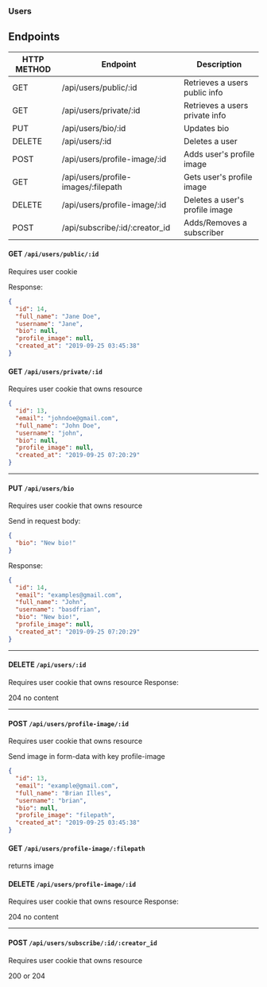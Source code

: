 ### Users

## Endpoints

| HTTP METHOD | Endpoint                            | Description                    |
| ----------- | ----------------------------------- | ------------------------------ |
| GET         | /api/users/public/:id               | Retrieves a users public info  |
| GET         | /api/users/private/:id              | Retrieves a users private info |
| PUT         | /api/users/bio/:id                  | Updates bio                    |
| DELETE      | /api/users/:id                      | Deletes a user                 |
| POST        | /api/users/profile-image/:id        | Adds user's profile image      |
| GET         | /api/users/profile-images/:filepath | Gets user's profile image      |
| DELETE      | /api/users/profile-image/:id        | Deletes a user's profile image |
| POST        | /api/subscribe/:id/:creator_id      | Adds/Removes a subscriber      |

#### GET `/api/users/public/:id`

Requires user cookie

Response:

```json
{
  "id": 14,
  "full_name": "Jane Doe",
  "username": "Jane",
  "bio": null,
  "profile_image": null,
  "created_at": "2019-09-25 03:45:38"
}
```

#### GET `/api/users/private/:id`

Requires user cookie that owns resource

```json
{
  "id": 13,
  "email": "johndoe@gmail.com",
  "full_name": "John Doe",
  "username": "john",
  "bio": null,
  "profile_image": null,
  "created_at": "2019-09-25 07:20:29"
}
```

---

#### PUT `/api/users/bio`

Requires user cookie that owns resource

Send in request body:

```json
{
  "bio": "New bio!"
}
```

Response:

```json
{
  "id": 14,
  "email": "examples@gmail.com",
  "full_name": "John",
  "username": "basdfrian",
  "bio": "New bio!",
  "profile_image": null,
  "created_at": "2019-09-25 07:20:29"
}
```

---

#### DELETE `/api/users/:id`

Requires user cookie that owns resource
Response:

204 no content

---

#### POST `/api/users/profile-image/:id`

Requires user cookie that owns resource

Send image in form-data with key profile-image

```json
{
  "id": 13,
  "email": "example@gmail.com",
  "full_name": "Brian Illes",
  "username": "brian",
  "bio": null,
  "profile_image": "filepath",
  "created_at": "2019-09-25 03:45:38"
}
```

#### GET `/api/users/profile-image/:filepath`

returns image

#### DELETE `/api/users/profile-image/:id`

Requires user cookie that owns resource
Response:

204 no content

---

#### POST `/api/users/subscribe/:id/:creator_id`

Requires user cookie that owns resource

200 or 204
